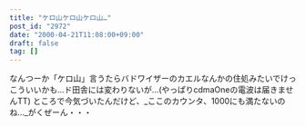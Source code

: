 ```yaml
---
title: "ケロ山ケロ山ケロ山…"
post_id: "2972"
date: "2000-04-21T11:08:00+09:00"
draft: false
tag: []
---
```



なんつーか「ケロ山」言うたらバドワイザーのカエルなんかの住処みたいでけっこういいかも…ド田舎には変わりないが…(やっぱりcdmaOneの電波は届きませんTT) ところで今気づいたんだけど、_ここのカウンタ、1000にも満たないのね…_がくぜーん・・・
